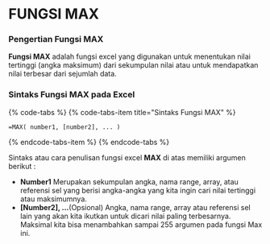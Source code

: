 # FUNGSI MAX

### Pengertian Fungsi **MAX**

**Fungsi MAX** adalah fungsi excel yang digunakan untuk menentukan nilai tertinggi \(angka maksimum\) dari sekumpulan nilai atau untuk mendapatkan nilai terbesar dari sejumlah data.

### Sintaks Fungsi **MAX**  pada Excel

{% code-tabs %}
{% code-tabs-item title="Sintaks Fungsi MAX" %}
```text
=MAX( number1, [number2], ... )
```
{% endcode-tabs-item %}
{% endcode-tabs %}

Sintaks atau cara penulisan fungsi excel **MAX** di atas memiliki argumen berikut :

* **Number1** Merupakan sekumpulan angka, nama range, array, atau referensi sel yang berisi angka-angka yang kita ingin cari nilai tertinggi atau maksimumnya.
* **\[Number2\], ...**\(Opsional\) Angka, nama range, array atau referensi sel lain yang akan kita ikutkan untuk dicari nilai paling terbesarnya. Maksimal kita bisa menambahkan sampai 255 argumen pada fungsi Max ini.

